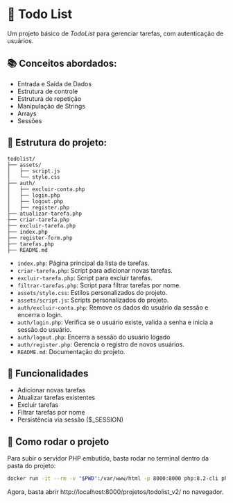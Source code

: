 # 📝 Todo List

Um projeto básico de _TodoList_ para gerenciar tarefas, com autenticação de usuários.

## 📚 Conceitos abordados:
- Entrada e Saída de Dados
- Estrutura de controle
- Estrutura de repetição
- Manipulação de Strings
- Arrays
- Sessões

## 📁 Estrutura do projeto:

```
todolist/
├── assets/
│   ├── script.js
│   └── style.css
├── auth/
│   ├── excluir-conta.php
│   ├── login.php
│   ├── logout.php
│   ├── register.php
├── atualizar-tarefa.php
├── criar-tarefa.php
├── excluir-tarefa.php
├── index.php
├── register-form.php
├── tarefas.php
├── README.md
```

- `index.php`: Página principal da lista de tarefas.
- `criar-tarefa.php`: Script para adicionar novas tarefas.
- `excluir-tarefa.php`: Script para excluir tarefas.
- `filtrar-tarefas.php`: Script para filtrar tarefas por nome.
- `assets/style.css`: Estilos personalizados do projeto.
- `assets/script.js`: Scripts personalizados do projeto.
- `auth/excluir-conta.php`: Remove os dados do usuário da sessão e encerra o login.
- `auth/login.php`: Verifica se o usuário existe, valida a senha e inicia a sessão do usuário.
- `auth/logout.php`: Encerra a sessão do usuário logado
- `auth/register.php`: Gerencia o registro de novos usuários.
- `README.md`: Documentação do projeto.

## 📝 Funcionalidades
- Adicionar novas tarefas
- Atualizar tarefas existentes
- Excluir tarefas
- Filtrar tarefas por nome
- Persistência via sessão ($_SESSION)

## 🚀 Como rodar o projeto
Para subir o servidor PHP embutido, basta rodar no terminal dentro da pasta do projeto:

```bash
docker run -it --rm -v "$PWD":/var/www/html -p 8000:8000 php:8.2-cli php -S 0.0.0.0:8000 -t /var/www/html
```

Agora, basta abrir http://localhost:8000/projetos/todolist_v2/
 no navegador.
